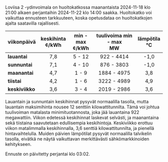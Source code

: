 Loviisa 2 -ydinvoimala on huoltokatkossa maanantaista 2024-11-18 klo 21:00 alkaen perjantaihin 2024-11-22 klo 14:00 saakka. Huoltokatko voi vaikuttaa ennusteen tarkkuuteen, koska opetusdataa on huoltokatkojen ajalta saatavilla rajallisesti.

| viikonpäivä  | keskihinta<br>¢/kWh | min - max<br>¢/kWh | tuulivoima min - max<br>MW | lämpötila<br>°C |
|:-------------|:----------------:|:----------------:|:-------------:|:-------------:|
| **lauantai** |       7,8       |       5 - 12     |   922 - 4414  |      -1,0     |
| **sunnuntai**|       7,1       |       4 - 10     |   876 - 3803  |      -1,0     |
| **maanantai**|       4,7       |       1 - 9      |  1884 - 4975  |      3,8      |
| **tiistai**  |       4,2       |       1 - 6      |  3222 - 4989  |      4,9      |
| **keskiviikko** |    3,6       |       3 - 4      |  2019 - 2986  |      3,6      |

Lauantain ja sunnuntain keskihinnat pysyvät normaalilla tasolla, mutta lauantain maksimihinta nousee 12 senttiin kilowattitunnilta. Tämä voi johtua tuulivoiman matalasta minimituotannosta, joka jää lauantaina 922 megawattiin. Viikon edetessä keskihinnat laskevat selvästi, ja maanantaina sekä tiistaina saavutetaan edullisempia keskihintoja. Keskiviikko erottuu viikon matalimmalla keskihinnalla, 3,6 senttiä kilowattitunnilta, ja pienellä hintavaihtelulla. Muiden päivien lämpötilat pysyvät normaalilla talvikelin tasolla, eivätkä ne näytä vaikuttavan merkittävästi sähkömarkkinoiden kehitykseen.

Ennuste on päivitetty perjantai klo 03:02.
